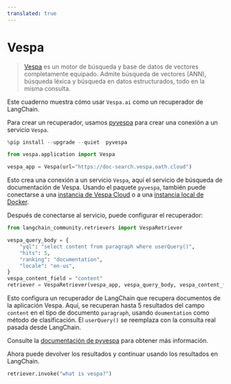 ```yaml
---
translated: true
---
```


# Vespa

>[Vespa](https://vespa.ai/) es un motor de búsqueda y base de datos de vectores completamente equipado. Admite búsqueda de vectores (ANN), búsqueda léxica y búsqueda en datos estructurados, todo en la misma consulta.

Este cuaderno muestra cómo usar `Vespa.ai` como un recuperador de LangChain.

Para crear un recuperador, usamos [pyvespa](https://pyvespa.readthedocs.io/en/latest/index.html) para
crear una conexión a un servicio `Vespa`.

```python
%pip install --upgrade --quiet  pyvespa
```

```python
from vespa.application import Vespa

vespa_app = Vespa(url="https://doc-search.vespa.oath.cloud")
```

Esto crea una conexión a un servicio `Vespa`, aquí el servicio de búsqueda de documentación de Vespa.
Usando el paquete `pyvespa`, también puede conectarse a una
[instancia de Vespa Cloud](https://pyvespa.readthedocs.io/en/latest/deploy-vespa-cloud.html)
o a una
[instancia local de Docker](https://pyvespa.readthedocs.io/en/latest/deploy-docker.html).

Después de conectarse al servicio, puede configurar el recuperador:

```python
from langchain_community.retrievers import VespaRetriever

vespa_query_body = {
    "yql": "select content from paragraph where userQuery()",
    "hits": 5,
    "ranking": "documentation",
    "locale": "en-us",
}
vespa_content_field = "content"
retriever = VespaRetriever(vespa_app, vespa_query_body, vespa_content_field)
```

Esto configura un recuperador de LangChain que recupera documentos de la aplicación Vespa.
Aquí, se recuperan hasta 5 resultados del campo `content` en el tipo de documento `paragraph`,
usando `doumentation` como método de clasificación. El `userQuery()` se reemplaza con la consulta real
pasada desde LangChain.

Consulte la [documentación de pyvespa](https://pyvespa.readthedocs.io/en/latest/getting-started-pyvespa.html#Query)
para obtener más información.

Ahora puede devolver los resultados y continuar usando los resultados en LangChain.

```python
retriever.invoke("what is vespa?")
```

